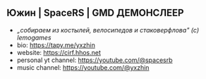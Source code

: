 ## Южин | SpaceRS | GMD ДЕМОНСЛЕЕР
- _„собираем из костылей, велосипедов и стаковерфлова" (с) lemogames_
- bio: https://tapy.me/yxzhin
- website: https://cirf.hhos.net
- personal yt channel: https://youtube.com/@spacesrb
- music channel: https://youtube.com/@yxzhin
